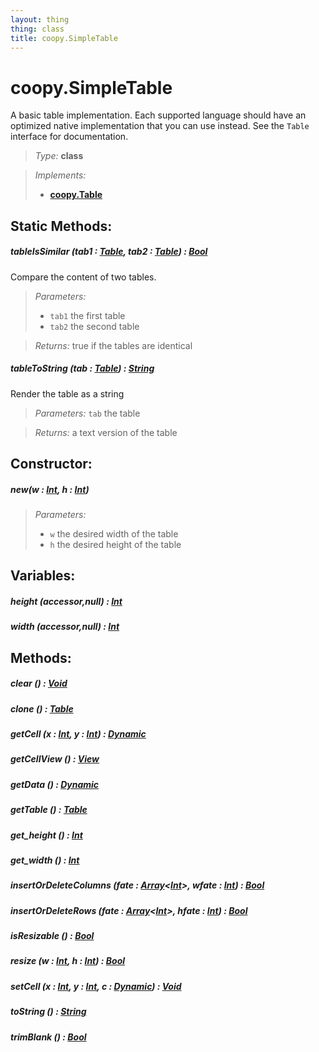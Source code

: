 ```yaml
---
layout: thing
thing: class
title: coopy.SimpleTable
---
```

# coopy.SimpleTable


A basic table implementation. Each supported language should
have an optimized native implementation that you can use instead.
See the `Table` interface for documentation.




> *Type:* **class**

> *Implements:*
> 
>   * **[coopy.Table](Table.html)**


## Static Methods:


##### **tableIsSimilar** (tab1 : <a href="../coopy/Table.html" class="type">Table</a>, tab2 : <a href="../coopy/Table.html" class="type">Table</a>) : <a href="../Bool.html" class="type">Bool</a>


Compare the content of two tables.




> *Parameters:*
>
>   * `tab1` the first table
>   * `tab2` the second table

> *Returns:*  true if the tables are identical








##### **tableToString** (tab : <a href="../coopy/Table.html" class="type">Table</a>) : <a href="../String.html" class="type">String</a>


Render the table as a string




> *Parameters:*  `tab` the table


> *Returns:*  a text version of the table







## Constructor:

##### **new**(w : <a href="../Int.html" class="type">Int</a>, h : <a href="../Int.html" class="type">Int</a>)


> *Parameters:*
>
>   * `w` the desired width of the table
>   * `h` the desired height of the table








## Variables:

#####  **height** (accessor,null) : <a href="../Int.html" class="type">Int</a>



#####  **width** (accessor,null) : <a href="../Int.html" class="type">Int</a>



## Methods:


##### **clear** () : <a href="../Void.html" class="type">Void</a>




##### **clone** () : <a href="../coopy/Table.html" class="type">Table</a>




##### **getCell** (x : <a href="../Int.html" class="type">Int</a>, y : <a href="../Int.html" class="type">Int</a>) : <a href="../Dynamic.html" class="type">Dynamic</a>




##### **getCellView** () : <a href="../coopy/View.html" class="type">View</a>




##### **getData** () : <a href="../Dynamic.html" class="type">Dynamic</a>




##### **getTable** () : <a href="../coopy/Table.html" class="type">Table</a>




##### **get_height** () : <a href="../Int.html" class="type">Int</a>




##### **get_width** () : <a href="../Int.html" class="type">Int</a>




##### **insertOrDeleteColumns** (fate : <a href="../Array.html" class="type">Array</a>&lt;<a href="../Int.html" class="type">Int</a>&gt;, wfate : <a href="../Int.html" class="type">Int</a>) : <a href="../Bool.html" class="type">Bool</a>




##### **insertOrDeleteRows** (fate : <a href="../Array.html" class="type">Array</a>&lt;<a href="../Int.html" class="type">Int</a>&gt;, hfate : <a href="../Int.html" class="type">Int</a>) : <a href="../Bool.html" class="type">Bool</a>




##### **isResizable** () : <a href="../Bool.html" class="type">Bool</a>




##### **resize** (w : <a href="../Int.html" class="type">Int</a>, h : <a href="../Int.html" class="type">Int</a>) : <a href="../Bool.html" class="type">Bool</a>




##### **setCell** (x : <a href="../Int.html" class="type">Int</a>, y : <a href="../Int.html" class="type">Int</a>, c : <a href="../Dynamic.html" class="type">Dynamic</a>) : <a href="../Void.html" class="type">Void</a>




##### **toString** () : <a href="../String.html" class="type">String</a>




##### **trimBlank** () : <a href="../Bool.html" class="type">Bool</a>




